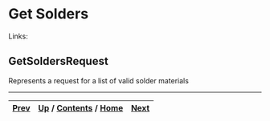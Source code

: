 
# Get Solders

Links:

## GetSoldersRequest

Represents a request for a list of valid solder materials

* * *

[Prev](ch01s04s04.md) | [Up](ch01s04.md) / [Contents](index.md) / [Home](../../index.htm)|  [Next](ch01s04s05s02.md)  
---|---|---


